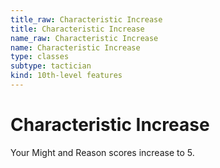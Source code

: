 ```yaml
---
title_raw: Characteristic Increase
title: Characteristic Increase
name_raw: Characteristic Increase
name: Characteristic Increase
type: classes
subtype: tactician
kind: 10th-level features
---
```


# Characteristic Increase

Your Might and Reason scores increase to 5.
